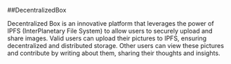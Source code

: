 ##DecentralizedBox

Decentralized Box is an innovative platform that leverages the power of IPFS (InterPlanetary File System) to allow users to securely upload and share images. Valid users can upload their pictures to IPFS, ensuring decentralized and distributed storage. Other users can view these pictures and contribute by writing about them, sharing their thoughts and insights.

